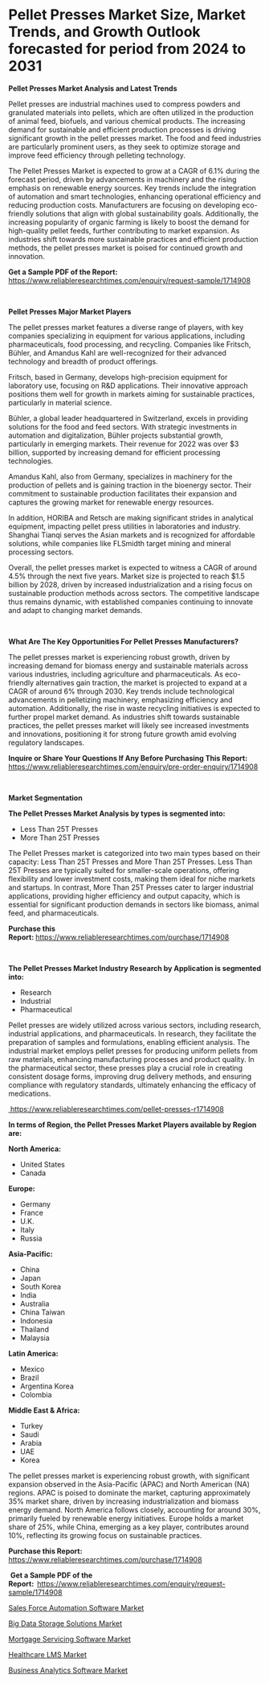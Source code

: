 <p><h1>Pellet Presses Market Size, Market Trends, and Growth Outlook forecasted for period from 2024 to 2031</h1></p><p><strong>Pellet Presses Market Analysis and Latest Trends</strong></p>
<p><p>Pellet presses are industrial machines used to compress powders and granulated materials into pellets, which are often utilized in the production of animal feed, biofuels, and various chemical products. The increasing demand for sustainable and efficient production processes is driving significant growth in the pellet presses market. The food and feed industries are particularly prominent users, as they seek to optimize storage and improve feed efficiency through pelleting technology. </p><p>The Pellet Presses Market is expected to grow at a CAGR of 6.1% during the forecast period, driven by advancements in machinery and the rising emphasis on renewable energy sources. Key trends include the integration of automation and smart technologies, enhancing operational efficiency and reducing production costs. Manufacturers are focusing on developing eco-friendly solutions that align with global sustainability goals. Additionally, the increasing popularity of organic farming is likely to boost the demand for high-quality pellet feeds, further contributing to market expansion. As industries shift towards more sustainable practices and efficient production methods, the pellet presses market is poised for continued growth and innovation.</p></p>
<p><strong>Get a Sample PDF of the Report:&nbsp;</strong> <a href="https://www.reliableresearchtimes.com/enquiry/request-sample/1714908?utm_campaign=1471&utm_medium=2&utm_source=Github&utm_content=ia&utm_term=23102024&utm_id=pellet-presses">https://www.reliableresearchtimes.com/enquiry/request-sample/1714908</a></p>
<p>&nbsp;</p>
<p><strong>Pellet Presses Major Market Players</strong></p>
<p><p>The pellet presses market features a diverse range of players, with key companies specializing in equipment for various applications, including pharmaceuticals, food processing, and recycling. Companies like Fritsch, Bühler, and Amandus Kahl are well-recognized for their advanced technology and breadth of product offerings.</p><p>Fritsch, based in Germany, develops high-precision equipment for laboratory use, focusing on R&D applications. Their innovative approach positions them well for growth in markets aiming for sustainable practices, particularly in material science.</p><p>Bühler, a global leader headquartered in Switzerland, excels in providing solutions for the food and feed sectors. With strategic investments in automation and digitalization, Bühler projects substantial growth, particularly in emerging markets. Their revenue for 2022 was over $3 billion, supported by increasing demand for efficient processing technologies.</p><p>Amandus Kahl, also from Germany, specializes in machinery for the production of pellets and is gaining traction in the bioenergy sector. Their commitment to sustainable production facilitates their expansion and captures the growing market for renewable energy resources.</p><p>In addition, HORIBA and Retsch are making significant strides in analytical equipment, impacting pellet press utilities in laboratories and industry. Shanghai Tianqi serves the Asian markets and is recognized for affordable solutions, while companies like FLSmidth target mining and mineral processing sectors.</p><p>Overall, the pellet presses market is expected to witness a CAGR of around 4.5% through the next five years. Market size is projected to reach $1.5 billion by 2028, driven by increased industrialization and a rising focus on sustainable production methods across sectors. The competitive landscape thus remains dynamic, with established companies continuing to innovate and adapt to changing market demands.</p></p>
<p>&nbsp;</p>
<p><strong>What Are The Key Opportunities For Pellet Presses Manufacturers?</strong></p>
<p><p>The pellet presses market is experiencing robust growth, driven by increasing demand for biomass energy and sustainable materials across various industries, including agriculture and pharmaceuticals. As eco-friendly alternatives gain traction, the market is projected to expand at a CAGR of around 6% through 2030. Key trends include technological advancements in pelletizing machinery, emphasizing efficiency and automation. Additionally, the rise in waste recycling initiatives is expected to further propel market demand. As industries shift towards sustainable practices, the pellet presses market will likely see increased investments and innovations, positioning it for strong future growth amid evolving regulatory landscapes.</p></p>
<p><strong>Inquire or Share Your Questions If Any Before Purchasing This Report:</strong> <a href="https://www.reliableresearchtimes.com/enquiry/pre-order-enquiry/1714908?utm_campaign=1471&utm_medium=2&utm_source=Github&utm_content=ia&utm_term=23102024&utm_id=pellet-presses">https://www.reliableresearchtimes.com/enquiry/pre-order-enquiry/1714908</a></p>
<p>&nbsp;</p>
<p><strong>Market Segmentation</strong></p>
<p><strong>The Pellet Presses Market Analysis by types is segmented into:</strong></p>
<p><ul><li>Less Than 25T Presses</li><li>More Than 25T Presses</li></ul></p>
<p><p>The Pellet Presses market is categorized into two main types based on their capacity: Less Than 25T Presses and More Than 25T Presses. Less Than 25T Presses are typically suited for smaller-scale operations, offering flexibility and lower investment costs, making them ideal for niche markets and startups. In contrast, More Than 25T Presses cater to larger industrial applications, providing higher efficiency and output capacity, which is essential for significant production demands in sectors like biomass, animal feed, and pharmaceuticals.</p></p>
<p><strong>Purchase this Report:&nbsp;</strong><a href="https://www.reliableresearchtimes.com/purchase/1714908?utm_campaign=1471&utm_medium=2&utm_source=Github&utm_content=ia&utm_term=23102024&utm_id=pellet-presses">https://www.reliableresearchtimes.com/purchase/1714908</a></p>
<p>&nbsp;</p>
<p><strong>The Pellet Presses Market Industry Research by Application is segmented into:</strong></p>
<p><ul><li>Research</li><li>Industrial</li><li>Pharmaceutical</li></ul></p>
<p><p>Pellet presses are widely utilized across various sectors, including research, industrial applications, and pharmaceuticals. In research, they facilitate the preparation of samples and formulations, enabling efficient analysis. The industrial market employs pellet presses for producing uniform pellets from raw materials, enhancing manufacturing processes and product quality. In the pharmaceutical sector, these presses play a crucial role in creating consistent dosage forms, improving drug delivery methods, and ensuring compliance with regulatory standards, ultimately enhancing the efficacy of medications.</p></p>
<p><a href="https://www.reliableresearchtimes.com/pellet-presses-r1714908?utm_campaign=1471&utm_medium=2&utm_source=Github&utm_content=ia&utm_term=23102024&utm_id=pellet-presses">&nbsp;https://www.reliableresearchtimes.com/pellet-presses-r1714908</a></p>
<p><strong>In terms of Region, the Pellet Presses Market Players available by Region are:</strong></p>
<p>
    <p> <strong> North America: </strong>
        <ul>
            <li>United States</li>
            <li>Canada</li>
        </ul>
        </p> 
    <p> <strong> Europe: </strong>
        <ul>
            <li>Germany</li>
            <li>France</li>
            <li>U.K.</li>
            <li>Italy</li>
            <li>Russia</li>
        </ul>
        </p> 
    <p> <strong> Asia-Pacific: </strong>
        <ul>
            <li>China</li>
            <li>Japan</li>
            <li>South Korea</li>
            <li>India</li>
            <li>Australia</li>
            <li>China Taiwan</li>
            <li>Indonesia</li>
            <li>Thailand</li>
            <li>Malaysia</li>
        </ul>
        </p> 
    <p> <strong> Latin America: </strong>
        <ul>
            <li>Mexico</li>
            <li>Brazil</li>
            <li>Argentina Korea</li>
            <li>Colombia</li>
        </ul>
        </p> 
    <p> <strong> Middle East & Africa: </strong>
        <ul>
            <li>Turkey</li>
            <li>Saudi</li>
            <li>Arabia</li>
            <li>UAE</li>
            <li>Korea</li>
        </ul>
    </p>
    </p>
<p><p>The pellet presses market is experiencing robust growth, with significant expansion observed in the Asia-Pacific (APAC) and North American (NA) regions. APAC is poised to dominate the market, capturing approximately 35% market share, driven by increasing industrialization and biomass energy demand. North America follows closely, accounting for around 30%, primarily fueled by renewable energy initiatives. Europe holds a market share of 25%, while China, emerging as a key player, contributes around 10%, reflecting its growing focus on sustainable practices.</p></p>
<p><strong>Purchase this Report: </strong><a href="https://www.reliableresearchtimes.com/purchase/1714908?utm_campaign=1471&utm_medium=2&utm_source=Github&utm_content=ia&utm_term=23102024&utm_id=pellet-presses">https://www.reliableresearchtimes.com/purchase/1714908</a></p>
<p>&nbsp;<strong>Get a Sample PDF of the Report:&nbsp;&nbsp;</strong><a href="https://www.reliableresearchtimes.com/enquiry/request-sample/1714908?utm_campaign=1471&utm_medium=2&utm_source=Github&utm_content=ia&utm_term=23102024&utm_id=pellet-presses">https://www.reliableresearchtimes.com/enquiry/request-sample/1714908</a></p>
<p><strong></strong></p>
<p><p><a href="https://www.linkedin.com/pulse/sales-force-automation-software-market-size-status-forecast-6x5hc?utm_campaign=1471&utm_medium=2&utm_source=Github&utm_content=ia&utm_term=23102024&utm_id=pellet-presses">Sales Force Automation Software Market</a></p><p><a href="https://www.linkedin.com/pulse/analyzing-big-data-storage-solutions-market-dynamics-growth-begoc?utm_campaign=1471&utm_medium=2&utm_source=Github&utm_content=ia&utm_term=23102024&utm_id=pellet-presses">Big Data Storage Solutions Market</a></p><p><a href="https://www.linkedin.com/pulse/mortgage-servicing-software-market-size-type-product-w1spc?utm_campaign=1471&utm_medium=2&utm_source=Github&utm_content=ia&utm_term=23102024&utm_id=pellet-presses">Mortgage Servicing Software Market</a></p><p><a href="https://www.linkedin.com/pulse/healthcare-lms-market-refracting-trends-consumer-behaviors-kmdjc?utm_campaign=1471&utm_medium=2&utm_source=Github&utm_content=ia&utm_term=23102024&utm_id=pellet-presses">Healthcare LMS Market</a></p><p><a href="https://www.linkedin.com/pulse/evolution-business-analytics-software-market-key-shifts-from-b2xoc?utm_campaign=1471&utm_medium=2&utm_source=Github&utm_content=ia&utm_term=23102024&utm_id=pellet-presses">Business Analytics Software Market</a></p></p>